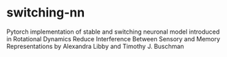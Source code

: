 # switching-nn
Pytorch implementation of stable and switching neuronal model introduced in Rotational Dynamics Reduce Interference Between Sensory and Memory Representations by Alexandra Libby and Timothy J. Buschman
